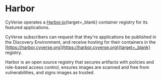 # Harbor

CyVerse operates a [Harbor.io](https://goharbor.io){target=_blank} container registry for its featured applications.

CyVerse subscribers can request that they're applications be published in the Discovery Environment, and receive hosting for their containers in the [https://harbor.cyverse.org](https://harbor.cyverse.org){target=_blank} registry.

Harbor is an open source registry that secures artifacts with policies and role-based access control, ensures images are scanned and free from vulnerabilities, and signs images as trusted. 